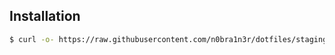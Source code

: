 ## Installation

```sh
$ curl -o- https://raw.githubusercontent.com/n0bra1n3r/dotfiles/staging/install.sh | bash
```
